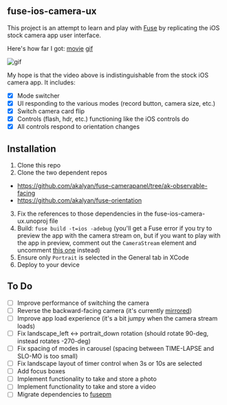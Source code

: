 ## fuse-ios-camera-ux

This project is an attempt to learn and play with  [Fuse](http://www.fusetools.com/) by replicating the iOS stock camera app user interface.

Here's how far I got: [movie](./docs/fuse-ios-camera-ux-720p.mov) [gif](./docs/fuse-ios-camera-ux.gif)

![gif](./docs/fuse-ios-camera-ux.gif "preview")

My hope is that the video above is indistinguishable from the stock iOS camera app. It includes:
- [x] Mode switcher
- [x] UI responding to the various modes (record button, camera size, etc.)
- [x] Switch camera card flip
- [x] Controls (flash, hdr, etc.) functioning like the iOS controls do
- [x] All controls respond to orientation changes

## Installation

1. Clone this repo
2. Clone the two dependent repos
  - https://github.com/akalyan/fuse-camerapanel/tree/ak-observable-facing
  - https://github.com/akalyan/fuse-orientation
3. Fix the references to those dependencies in the fuse-ios-camera-ux.unoproj file
4. Build: `fuse build -t=ios -adebug` (you'll get a Fuse error if you try to preview the app with the camera stream on, but if you want to play with the app in preview, comment out the `CameraStream` element and uncomment [this one](./Components/CameraView.ux#L30) instead)
5. Ensure only `Portrait` is selected in the General tab in XCode
6. Deploy to your device

## To Do

- [ ] Improve performance of switching the camera
- [ ] Reverse the backward-facing camera (it's currently [mirrored](https://github.com/bolav/fuse-camerapanel/issues/6))
- [ ] Improve app load experience (it's a bit jumpy when the camera stream loads)
- [ ] Fix landscape_left <-> portrait_down rotation (should rotate 90-deg, instead rotates -270-deg)
- [ ] Fix spacing of modes in carousel (spacing between TIME-LAPSE and SLO-MO is too small)
- [ ] Fix landscape layout of timer control when 3s or 10s are selected
- [ ] Add focus boxes
- [ ] Implement functionality to take and store a photo
- [ ] Implement functionality to take and store a video
- [ ] Migrate dependencies to [fusepm](https://github.com/bolav/fusepm)

